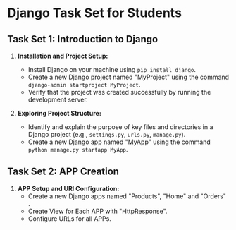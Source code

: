 # Django Task Set for Students

## Task Set 1: Introduction to Django

1. **Installation and Project Setup:**
   - Install Django on your machine using `pip install django`.
   - Create a new Django project named "MyProject" using the command `django-admin startproject MyProject`.
   - Verify that the project was created successfully by running the development server.

2. **Exploring Project Structure:**
   - Identify and explain the purpose of key files and directories in a Django project (e.g., `settings.py`, `urls.py`, `manage.py`).
   - Create a new Django app named "MyApp" using the command `python manage.py startapp MyApp`.
  
## Task Set 2: APP Creation

1. **APP Setup and URl Configuration:**
   - Create a new Django apps named "Products", "Home" and "Orders"  .
   - Create View for Each APP with "HttpResponse".
   - Configure URLs for all APPs.

